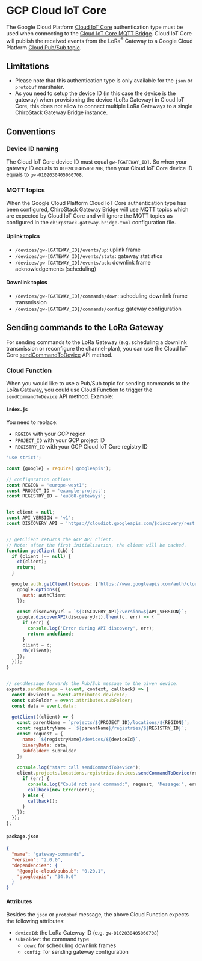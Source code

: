# GCP Cloud IoT Core

The Google Cloud Platform [Cloud IoT Core](https://cloud.google.com/iot-core/)
authentication type must be used when connecting to the
[Cloud IoT Core MQTT Bridge](https://cloud.google.com/iot/docs/how-tos/mqtt-bridge).
Cloud IoT Core will publish the received events from the LoRa<sup>&reg;</sup> Gateway to
a Google Cloud Platform [Cloud Pub/Sub topic](https://cloud.google.com/pubsub/).

## Limitations

* Please note that this authentication type is only available for the `json` or
  `protobuf` marshaler.
* As you need to setup the device ID (in this case the device is the gateway)
  when provisioning the device (LoRa Gateway) in Cloud IoT Core,
  this does not allow to connect multiple LoRa Gateways to a single ChirpStack Gateway
  Bridge instance.

## Conventions

### Device ID naming

The Cloud IoT Core device ID must equal `gw-[GATEWAY_ID]`. So when your gateway ID
equals to `0102030405060708`, then your Cloud IoT Core device ID equals to
`gw-0102030405060708`.

### MQTT topics

When the Google Cloud Platform Cloud IoT Core authentication type has been
configured, ChirpStack Gateway Bridge will use MQTT topics which are expected by
Cloud IoT Core and will ignore the MQTT topics as configured in the
`chirpstack-gateway-bridge.toml` configuration file.

#### Uplink topics

* `/devices/gw-[GATEWAY_ID]/events/up`: uplink frame
* `/devices/gw-[GATEWAY_ID]/events/stats`: gateway statistics
* `/devices/gw-[GATEWAY_ID]/events/ack`: downlink frame acknowledgements (scheduling)

#### Downlink topics

* `/devices/gw-[GATEWAY_ID]/commands/down`: scheduling downlink frame transmission
* `/devices/gw-[GATEWAY_ID]/commands/config`: gateway configuration

## Sending commands to the LoRa Gateway

For sending commands to the LoRa Gateway (e.g. scheduling a downlink transmission
or reconfigure the channel-plan), you can use the Cloud IoT Core
[sendCommandToDevice](https://cloud.google.com/iot/docs/reference/rest/) API method.

### Cloud Function

When you would like to use a Pub/Sub topic for sending commands to the
LoRa Gateway, you could use Cloud Function to trigger the `sendCommandToDevice`
API method. Example:

#### `index.js`

You need to replace:

* `REGION` with your GCP region
* `PROJECT_ID` with your GCP project ID
* `REGISTRY_ID` with your GCP Cloud IoT Core registry ID

```js
'use strict';

const {google} = require('googleapis');

// configuration options
const REGION = 'europe-west1';
const PROJECT_ID = 'example-project';
const REGISTRY_ID = 'eu868-gateways';


let client = null;
const API_VERSION = 'v1';
const DISCOVERY_API = 'https://cloudiot.googleapis.com/$discovery/rest';


// getClient returns the GCP API client.
// Note: after the first initialization, the client will be cached.
function getClient (cb) {
  if (client !== null) {
    cb(client);
    return;
  }

  google.auth.getClient({scopes: ['https://www.googleapis.com/auth/cloud-platform']}).then((authClient => {
    google.options({
      auth: authClient
    });

    const discoveryUrl = `${DISCOVERY_API}?version=${API_VERSION}`;
    google.discoverAPI(discoveryUrl).then((c, err) => {
      if (err) {
        console.log('Error during API discovery', err);
        return undefined;
      }
      client = c;
      cb(client);
    });
  }));
}


// sendMessage forwards the Pub/Sub message to the given device.
exports.sendMessage = (event, context, callback) => {
  const deviceId = event.attributes.deviceId;
  const subFolder = event.attributes.subFolder;
  const data = event.data;
  
  getClient((client) => {
    const parentName = `projects/${PROJECT_ID}/locations/${REGION}`;
    const registryName = `${parentName}/registries/${REGISTRY_ID}`;
    const request = {
      name: `${registryName}/devices/${deviceId}`,
      binaryData: data,
      subfolder: subFolder
    };
    
    console.log("start call sendCommandToDevice");
    client.projects.locations.registries.devices.sendCommandToDevice(request, (err, data) => {
      if (err) {
        console.log("Could not send command:", request, "Message:", err);
        callback(new Error(err));
      } else {
        callback();
      }
    });
  });
};
```

#### `package.json`


```json
{
  "name": "gateway-commands",
  "version": "2.0.0",
  "dependencies": {
    "@google-cloud/pubsub": "0.20.1",
    "googleapis": "34.0.0"
  }
}
```

#### Attributes

Besides the `json` or `protobuf` message, the above Cloud Function expects the
following attributes:

* `deviceId`:  the LoRa Gateway ID (e.g. `gw-0102030405060708`)
* `subFolder`: the command type
   * `down`: for scheduling downlink frames
   * `config`: for sending gateway configuration
